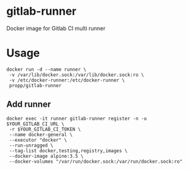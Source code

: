 # gitlab-runner
Docker image for Gitlab CI multi runner

# Usage
```
docker run -d --name runner \
 -v /var/lib/docker.sock:/var/lib/docker.sock:ro \
 -v /etc/docker-runner:/etc/docker-runner \
 propp/gitlab-runner
```

## Add runner
```
docker exec -it runner gitlab-runner register -n -u $YOUR_GITLAB_CI_URL \
 -r $YOUR_GITLAB_CI_TOKEN \
 --name docker-general \
 --executor "docker" \
 --run-unragged \
 --tag-list docker,testing,registry,images \
 --docker-image alpine:3.5 \
 --docker-volumes "/var/run/docker.sock:/var/run/docker.sock:ro"
```
